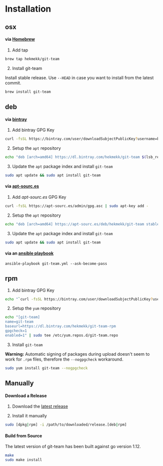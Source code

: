 # Installation
## osx
#### via [Homebrew](https://brew.sh)
1. Add tap

```bash
brew tap hekmekk/git-team
```

2. Install git-team

Install stable release. Use `--HEAD` in case you want to install from the latest commit.
```bash
brew install git-team
```

## deb
#### via [bintray](https://bintray.com)
1. Add bintray GPG Key
```bash
curl -fsSL https://bintray.com/user/downloadSubjectPublicKey?username=bintray | sudo apt-key add -
```

2. Setup the `apt` repository
```bash
echo "deb [arch=amd64] https://dl.bintray.com/hekmekk/git-team $(lsb_release -cs) main" | sudo tee /etc/apt/sources.list.d/git-team.list
```

3. Update the `apt` package index and install `git-team`
```bash
sudo apt update && sudo apt install git-team
```

#### via [apt-sourc.es](https://apt-sourc.es)
1. Add *apt-sourc.es* GPG Key
```bash
curl -fsSL https://apt-sourc.es/admin/gpg.asc | sudo apt-key add -
```

2. Setup the `apt` repository
```bash
echo "deb [arch=amd64] https://apt-sourc.es/deb/hekmekk/git-team stable main" | sudo tee /etc/apt/sources.list.d/git-team.list
```

3. Update the `apt` package index and install `git-team`
```bash
sudo apt update && sudo apt install git-team
```

#### via an [ansible playbook](../master/contrib/ansible/roles/git-team/tasks/main.yml)
```
ansible-playbook git-team.yml --ask-become-pass
```

## rpm
1. Add bintray GPG Key
```bash
echo "`curl -fsSL https://bintray.com/user/downloadSubjectPublicKey?username=bintray`" > /tmp/bintray-public.key.asc && sudo rpm --import /tmp/bintray-public.key.asc && rm -f /tmp/bintray-public.key.asc
```

2. Setup the `yum` repository

```bash
echo "[git-team]
name=git-team
baseurl=https://dl.bintray.com/hekmekk/git-team-rpm
gpgcheck=1
enabled=1" | sudo tee /etc/yum.repos.d/git-team.repo
```

3. Install `git-team`

**Warning:** Automatic signing of packages during upload doesn't seem to work for `.rpm` files, therefore the `--nogpgcheck` workaround.

```bash
sudo yum install git-team --nogpgcheck
```

## Manually
#### Download a Release
1. Download the [latest release](https://github.com/hekmekk/git-team/releases/latest)

2. Install it manually
```bash
sudo [dpkg|rpm] -i /path/to/downloaded/release.[deb|rpm]
```

#### Build from Source
The latest version of git-team has been built against go version 1.12.
```bash
make
sudo make install
```

